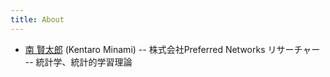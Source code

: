 ```yaml
---
title: About
---
```


- [南 賢太郎](https://sites.google.com/site/ktrmnm1991/home) (Kentaro Minami)
-- 株式会社Preferred Networks リサーチャー
-- 統計学、統計的学習理論
